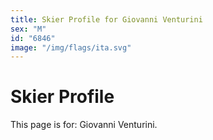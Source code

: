 ```yaml
---
title: Skier Profile for Giovanni Venturini
sex: "M"
id: "6846"
image: "/img/flags/ita.svg" 
---
```


# Skier Profile

This page is for: Giovanni Venturini.
    